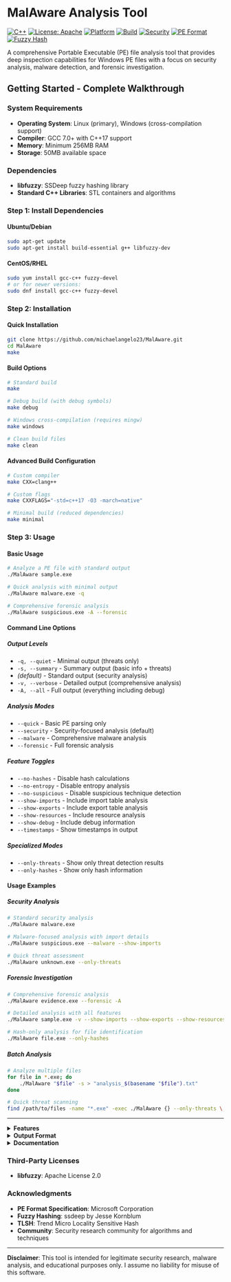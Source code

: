# MalAware Analysis Tool

[![C++](https://img.shields.io/badge/C%2B%2B-17-blue.svg)](https://en.cppreference.com/w/cpp/17)
[![License: Apache](https://img.shields.io/badge/License-Apache-yellow.svg)](https://opensource.org/licenses/Apache)
[![Platform](https://img.shields.io/badge/Platform-Linux%20%7C%20Windows-lightgrey.svg)](https://github.com/michaelangelo23/MalAware)
[![Build](https://img.shields.io/badge/Build-Makefile-green.svg)](https://github.com/michaelangelo23/MalAware)
[![Security](https://img.shields.io/badge/Security-Malware%20Analysis-red.svg)](https://github.com/michaelangelo23/MalAware)
[![PE Format](https://img.shields.io/badge/PE-Analysis-orange.svg)](https://github.com/michaelangelo23/MalAware)
[![Fuzzy Hash](https://img.shields.io/badge/SSDeep-Supported-purple.svg)](https://github.com/michaelangelo23/MalAware)

A comprehensive Portable Executable (PE) file analysis tool that provides deep inspection capabilities for Windows PE files with a focus on security analysis, malware detection, and forensic investigation.

## Getting Started - Complete Walkthrough

### System Requirements
- **Operating System**: Linux (primary), Windows (cross-compilation support)
- **Compiler**: GCC 7.0+ with C++17 support
- **Memory**: Minimum 256MB RAM
- **Storage**: 50MB available space

### Dependencies
- **libfuzzy**: SSDeep fuzzy hashing library
- **Standard C++ Libraries**: STL containers and algorithms

### Step 1: Install Dependencies

#### Ubuntu/Debian
```bash
sudo apt-get update
sudo apt-get install build-essential g++ libfuzzy-dev
```

#### CentOS/RHEL
```bash
sudo yum install gcc-c++ fuzzy-devel
# or for newer versions:
sudo dnf install gcc-c++ fuzzy-devel
```

### Step 2: Installation

#### Quick Installation
```bash
git clone https://github.com/michaelangelo23/MalAware.git
cd MalAware
make
```

#### Build Options
```bash
# Standard build
make

# Debug build (with debug symbols)
make debug

# Windows cross-compilation (requires mingw)
make windows

# Clean build files
make clean
```

#### Advanced Build Configuration
```bash
# Custom compiler
make CXX=clang++

# Custom flags
make CXXFLAGS="-std=c++17 -O3 -march=native"

# Minimal build (reduced dependencies)
make minimal
```

### Step 3: Usage

#### Basic Usage
```bash
# Analyze a PE file with standard output
./MalAware sample.exe

# Quick analysis with minimal output
./MalAware malware.exe -q

# Comprehensive forensic analysis
./MalAware suspicious.exe -A --forensic
```

#### Command Line Options

##### Output Levels
- `-q, --quiet` - Minimal output (threats only)
- `-s, --summary` - Summary output (basic info + threats)
- *(default)* - Standard output (security analysis)
- `-v, --verbose` - Detailed output (comprehensive analysis)
- `-A, --all` - Full output (everything including debug)

##### Analysis Modes
- `--quick` - Basic PE parsing only
- `--security` - Security-focused analysis (default)
- `--malware` - Comprehensive malware analysis
- `--forensic` - Full forensic analysis

##### Feature Toggles
- `--no-hashes` - Disable hash calculations
- `--no-entropy` - Disable entropy analysis
- `--no-suspicious` - Disable suspicious technique detection
- `--show-imports` - Include import table analysis
- `--show-exports` - Include export table analysis
- `--show-resources` - Include resource analysis
- `--show-debug` - Include debug information
- `--timestamps` - Show timestamps in output

##### Specialized Modes
- `--only-threats` - Show only threat detection results
- `--only-hashes` - Show only hash information

#### Usage Examples

##### Security Analysis
```bash
# Standard security analysis
./MalAware malware.exe

# Malware-focused analysis with import details
./MalAware suspicious.exe --malware --show-imports

# Quick threat assessment
./MalAware unknown.exe --only-threats
```

##### Forensic Investigation
```bash
# Comprehensive forensic analysis
./MalAware evidence.exe --forensic -A

# Detailed analysis with all features
./MalAware sample.exe -v --show-imports --show-exports --show-resources

# Hash-only analysis for file identification
./MalAware file.exe --only-hashes
```

##### Batch Analysis
```bash
# Analyze multiple files
for file in *.exe; do
    ./MalAware "$file" -s > "analysis_$(basename "$file").txt"
done

# Quick threat scanning
find /path/to/files -name "*.exe" -exec ./MalAware {} --only-threats \;
```

---

<details>
<summary><strong>Features</strong></summary>

### Core Analysis Capabilities
- **Complete PE Structure Analysis**: Headers, sections, imports, exports, resources
- **Advanced Security Analysis**: Security features, vulnerabilities, and threat detection
- **Malware Detection Engine**: Suspicious technique identification and behavior analysis
- **Digital Signature Verification**: Certificate validation and authenticity checks
- **Cryptographic Hash Calculation**: MD5, SHA-1, SHA-256, Imphash, Authentihash, SSDeep, TLSH, VHash
- **Entropy Analysis**: Section-by-section entropy calculation for packer detection
- **Fuzzy Hashing**: Advanced similarity detection using SSDeep algorithms
- **TLS Callback Analysis**: Thread Local Storage callback inspection
- **Debug Information Extraction**: Debug symbols and information analysis
- **Resource Analysis**: Embedded resource inspection and extraction
- **Relocation Table Analysis**: Address relocation inspection
- **Performance Profiling**: Analysis timing and memory usage metrics

### Security Features
- **ASLR/DEP/CFG Detection**: Modern security mitigation analysis
- **Packer Detection**: Automated packing and obfuscation identification
- **Suspicious Technique Detection**: Advanced malware behavior analysis
- **Threat Intelligence Integration**: Risk scoring and classification
- **Anomaly Detection**: Statistical analysis for unusual patterns

### Output & Reporting
- **Flexible Output Levels**: From minimal to comprehensive analysis
- **Multiple Analysis Modes**: Quick, security, malware, and forensic modes
- **Structured Reporting**: Clean, professional output formatting
- **File Export**: Save analysis results to files
- **Performance Metrics**: Detailed timing and resource usage

### Analysis Capabilities
- **PE Structure Analysis**: Complete header parsing and validation, section table analysis with characteristic interpretation, data directory inspection, overlay detection and analysis
- **Security Assessment**: Modern security mitigation detection (ASLR, DEP, CFG), executable bit analysis, entry point validation, section permission analysis
- **Malware Detection**: Packer and obfuscation detection, suspicious API usage analysis, anomalous section characteristics, entry point abnormalities, entropy-based analysis
- **Cryptographic Analysis**: Multiple hash algorithm support, import hash (Imphash) calculation, authentihash for signature verification, fuzzy hashing for similarity detection

</details>

<details>
<summary><strong>Output Format</strong></summary>

### Analysis Summary
The tool provides a structured analysis summary including:
- File metadata (size, architecture, type)
- Security feature assessment
- Risk scoring and classification
- Threat indicators
- Recommendations

### Detailed Sections
- **PE Headers**: DOS, NT, Optional headers with complete field analysis
- **Section Analysis**: Virtual/raw sizes, characteristics, entropy values
- **Import/Export Tables**: DLL dependencies and exported functions
- **Security Features**: ASLR, DEP, CFG, SEH status
- **Digital Signatures**: Certificate chain validation
- **Hash Values**: Multiple hash algorithms for file identification
- **Threat Analysis**: Suspicious techniques and malware indicators
- **Performance Metrics**: Analysis timing and resource usage

</details>

<details>
<summary><strong>Documentation</strong></summary>

### Security Considerations

#### Safe Analysis Practices
- **Isolated Environment**: Always analyze suspicious files in isolated environments
- **Virtual Machines**: Use disposable VMs for malware analysis
- **Network Isolation**: Disconnect from networks when analyzing active malware
- **Backup Systems**: Maintain clean system backups before analysis

#### Limitations
- Static analysis only (no dynamic execution)
- Limited to PE file format
- Requires manual interpretation of results
- May not detect all advanced evasion techniques

### Risk Classifications

#### Threat Levels
- **LOW (0-30)**: Minimal indicators, likely clean file
- **MEDIUM (31-60)**: Some suspicious patterns, investigate further
- **HIGH (61-80)**: Multiple threat indicators, likely malicious
- **CRITICAL (81-100)**: Strong malware indicators, high confidence threat

#### Assessment Categories
- **Clean/Low Risk**: Standard executable with normal characteristics
- **Suspicious**: Some unusual patterns requiring investigation
- **Likely Malware**: Multiple malware indicators present
- **Confirmed Threat**: High-confidence malware detection

### Technical Details

#### Architecture Support
- x86 (32-bit) PE files
- x64 (64-bit) PE files
- .NET assemblies
- Mixed-mode applications

#### File Type Support
- Executable files (.exe)
- Dynamic libraries (.dll)
- System files (.sys)

#### Performance
- **Analysis Speed**: Typically 0.01-0.5 seconds per file
- **Memory Usage**: 1-50MB depending on file size and analysis depth
- **CPU Usage**: Single-threaded analysis with efficient algorithms

## Contributing

#### Development Guidelines
- Follow C++17 standards
- Maintain backward compatibility
- Include comprehensive error handling
- Add unit tests for new features
- Update documentation for changes

#### Contribution Process
1. Fork the repository
2. Create a feature branch
3. Implement changes with tests
4. Submit a pull request
5. Address review feedback

#### Code Style
- Use consistent naming conventions
- Follow RAII principles
- Prefer modern C++ features
- Include inline documentation
- Maintain const-correctness

### Quick Reference

#### Help Information
```bash
./MalAware --help
```

#### Sample Output
```
=== PE File Parser - Output Options ===

OUTPUT LEVELS:
  -q, --quiet      Minimal output (threats only)
  -s, --summary    Summary output (basic info + threats)
  (default)        Standard output (security analysis)
  -v, --verbose    Detailed output (comprehensive analysis)
  -A, --all        Full output (everything including debug)

ANALYSIS MODES:
  --quick          Basic PE parsing only
  --security       Security-focused analysis (default)
  --malware        Comprehensive malware analysis
  --forensic       Full forensic analysis

FEATURE TOGGLES:
  --no-hashes      Disable hash calculations
  --no-entropy     Disable entropy analysis
  --no-suspicious  Disable suspicious technique detection
  --show-imports   Include import table analysis
  --show-exports   Include export table analysis
  --show-resources Include resource analysis
  --show-debug     Include debug information
  --timestamps     Show timestamps in output

SPECIALIZED MODES:
  --only-threats   Show only threat detection results
  --only-hashes    Show only hash information

EXAMPLES:
  MalAware malware.exe -s --malware
  MalAware sample.exe -A --forensic
  MalAware file.exe --only-threats
  MalAware binary.exe -v --show-imports --no-entropy
```

#### Exit Codes
- **0**: Success
- **1**: File not found or access error
- **2**: Invalid PE file
- **3**: Analysis error
- **4**: Invalid arguments

</details>

### Third-Party Licenses
- **libfuzzy**: Apache License 2.0

### Acknowledgments
- **PE Format Specification**: Microsoft Corporation
- **Fuzzy Hashing**: ssdeep by Jesse Kornblum
- **TLSH**: Trend Micro Locality Sensitive Hash
- **Community**: Security research community for algorithms and techniques

---

**Disclaimer**: This tool is intended for legitimate security research, malware analysis, and educational purposes only. I assume no liability for misuse of this software.
